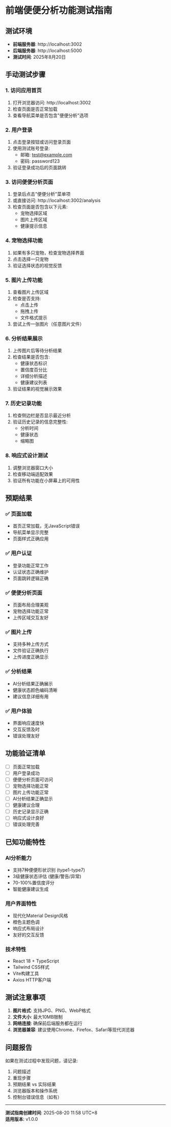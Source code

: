 # 前端便便分析功能测试指南

## 测试环境

- **前端服务器**: http://localhost:3002
- **后端服务器**: http://localhost:5000
- **测试时间**: 2025年8月20日

## 手动测试步骤

### 1. 访问应用首页

1. 打开浏览器访问: http://localhost:3002
2. 检查页面是否正常加载
3. 查看导航菜单是否包含"便便分析"选项

### 2. 用户登录

1. 点击登录按钮或访问登录页面
2. 使用测试账号登录:
   - 邮箱: test@example.com
   - 密码: password123
3. 验证登录成功后的页面跳转

### 3. 访问便便分析页面

1. 登录后点击"便便分析"菜单项
2. 或直接访问: http://localhost:3002/analysis
3. 检查页面是否包含以下元素:
   - 宠物选择区域
   - 图片上传区域
   - 健康提示信息

### 4. 宠物选择功能

1. 如果有多只宠物，检查宠物选择界面
2. 点击选择一只宠物
3. 验证选择状态的视觉反馈

### 5. 图片上传功能

1. 查看图片上传区域
2. 检查是否支持:
   - 点击上传
   - 拖拽上传
   - 文件格式提示
3. 尝试上传一张图片（任意图片文件）

### 6. 分析结果展示

1. 上传图片后等待分析结果
2. 检查结果是否包含:
   - 健康状态标识
   - 置信度百分比
   - 详细分析描述
   - 健康建议列表
3. 验证结果的视觉展示效果

### 7. 历史记录功能

1. 检查侧边栏是否显示最近分析
2. 验证历史记录的信息完整性:
   - 分析时间
   - 健康状态
   - 缩略图

### 8. 响应式设计测试

1. 调整浏览器窗口大小
2. 检查移动端适配效果
3. 验证所有功能在小屏幕上的可用性

## 预期结果

### ✅ 页面加载
- 首页正常加载，无JavaScript错误
- 导航菜单显示完整
- 页面样式正确应用

### ✅ 用户认证
- 登录功能正常工作
- 认证状态正确维护
- 页面跳转逻辑正确

### ✅ 便便分析页面
- 页面布局合理美观
- 宠物选择功能正常
- 上传区域交互友好

### ✅ 图片上传
- 支持多种上传方式
- 文件验证正确执行
- 上传进度正确显示

### ✅ 分析结果
- AI分析结果正确展示
- 健康状态颜色编码清晰
- 建议信息详细有用

### ✅ 用户体验
- 界面响应速度快
- 交互反馈及时
- 错误处理友好

## 功能验证清单

- [ ] 页面正常加载
- [ ] 用户登录成功
- [ ] 便便分析页面可访问
- [ ] 宠物选择功能正常
- [ ] 图片上传功能正常
- [ ] AI分析结果正确显示
- [ ] 健康建议合理
- [ ] 历史记录显示正确
- [ ] 响应式设计良好
- [ ] 错误处理完善

## 已知功能特性

### AI分析能力
- 支持7种便便形状识别 (type1-type7)
- 3级健康状态评估 (健康/警告/异常)
- 70-100%置信度评分
- 智能健康建议生成

### 用户界面特性
- 现代化Material Design风格
- 橙色主题色调
- 响应式布局设计
- 友好的交互反馈

### 技术特性
- React 18 + TypeScript
- Tailwind CSS样式
- Vite构建工具
- Axios HTTP客户端

## 测试注意事项

1. **图片格式**: 支持JPG、PNG、WebP格式
2. **文件大小**: 最大10MB限制
3. **网络连接**: 确保前后端服务都在运行
4. **浏览器兼容**: 建议使用Chrome、Firefox、Safari等现代浏览器

## 问题报告

如果在测试过程中发现问题，请记录:
1. 问题描述
2. 重现步骤
3. 预期结果 vs 实际结果
4. 浏览器版本和操作系统
5. 控制台错误信息（如有）

---

**测试指南创建时间**: 2025-08-20 11:58 UTC+8  
**适用版本**: v1.0.0